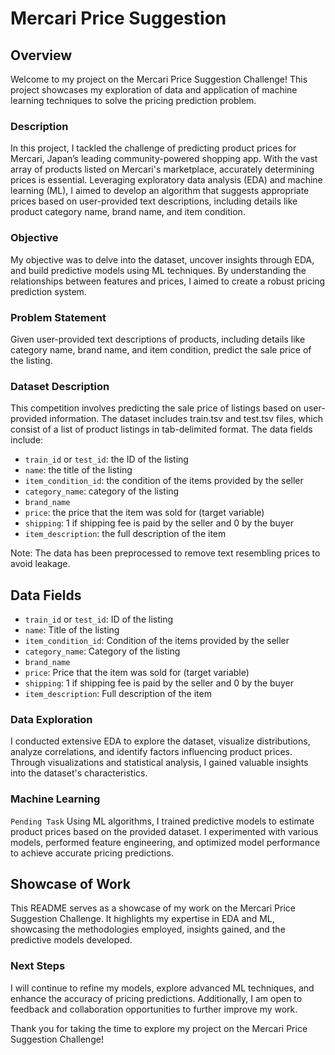 # Mercari Price Suggestion

## Overview
Welcome to my project on the Mercari Price Suggestion Challenge! This project showcases my exploration of data and application of machine learning techniques to solve the pricing prediction problem. 

### Description
In this project, I tackled the challenge of predicting product prices for Mercari, Japan’s leading community-powered shopping app. With the vast array of products listed on Mercari's marketplace, accurately determining prices is essential. Leveraging exploratory data analysis (EDA) and machine learning (ML), I aimed to develop an algorithm that suggests appropriate prices based on user-provided text descriptions, including details like product category name, brand name, and item condition.

### Objective
My objective was to delve into the dataset, uncover insights through EDA, and build predictive models using ML techniques. By understanding the relationships between features and prices, I aimed to create a robust pricing prediction system.

### Problem Statement
Given user-provided text descriptions of products, including details like category name, brand name, and item condition, predict the sale price of the listing.

### Dataset Description
This competition involves predicting the sale price of listings based on user-provided information. The dataset includes train.tsv and test.tsv files, which consist of a list of product listings in tab-delimited format. The data fields include:

- `train_id` or `test_id`: the ID of the listing
- `name`: the title of the listing
- `item_condition_id`: the condition of the items provided by the seller
- `category_name`: category of the listing
- `brand_name`
- `price`: the price that the item was sold for (target variable)
- `shipping`: 1 if shipping fee is paid by the seller and 0 by the buyer
- `item_description`: the full description of the item

Note: The data has been preprocessed to remove text resembling prices to avoid leakage.

## Data Fields
- `train_id` or `test_id`: ID of the listing
- `name`: Title of the listing
- `item_condition_id`: Condition of the items provided by the seller
- `category_name`: Category of the listing
- `brand_name`
- `price`: Price that the item was sold for (target variable)
- `shipping`: 1 if shipping fee is paid by the seller and 0 by the buyer
- `item_description`: Full description of the item

### Data Exploration
I conducted extensive EDA to explore the dataset, visualize distributions, analyze correlations, and identify factors influencing product prices. Through visualizations and statistical analysis, I gained valuable insights into the dataset's characteristics.

### Machine Learning
```Pending Task```
Using ML algorithms, I trained predictive models to estimate product prices based on the provided dataset. I experimented with various models, performed feature engineering, and optimized model performance to achieve accurate pricing predictions.

## Showcase of Work
This README serves as a showcase of my work on the Mercari Price Suggestion Challenge. It highlights my expertise in EDA and ML, showcasing the methodologies employed, insights gained, and the predictive models developed.

### Next Steps
I will continue to refine my models, explore advanced ML techniques, and enhance the accuracy of pricing predictions. Additionally, I am open to feedback and collaboration opportunities to further improve my work.

Thank you for taking the time to explore my project on the Mercari Price Suggestion Challenge!




